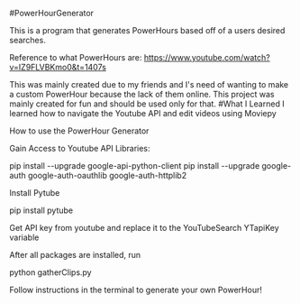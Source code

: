 #PowerHourGenerator

This is a program that generates PowerHours based off of a users desired searches.

Reference to what PowerHours are:
https://www.youtube.com/watch?v=IZ9FLVBKmo0&t=1407s


This was mainly created due to my friends and I's need of wanting to make a custom PowerHour because the lack of them online. This project was mainly created for fun and should be used only for that. 
#What I Learned
I learned how to navigate the Youtube API and edit videos using Moviepy

How to use the PowerHour Generator

Gain Access to Youtube API Libraries:

pip install --upgrade google-api-python-client
pip install --upgrade google-auth google-auth-oauthlib google-auth-httplib2

Install Pytube
 
pip install pytube

Get API key from youtube and replace it to the YouTubeSearch YTapiKey variable

After all packages are installed, run 

python gatherClips.py

Follow instructions in the terminal to generate your own PowerHour!
